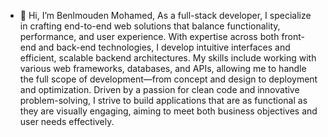 - 👋 Hi, I’m Benlmouden Mohamed,
As a full-stack developer, I specialize in crafting end-to-end web solutions that balance functionality, performance, and user experience. With expertise across both front-end and back-end technologies, I develop intuitive interfaces and efficient, scalable backend architectures. My skills include working with various web frameworks, databases, and APIs, allowing me to handle the full scope of development—from concept and design to deployment and optimization. Driven by a passion for clean code and innovative problem-solving, I strive to build applications that are as functional as they are visually engaging, aiming to meet both business objectives and user needs effectively.
